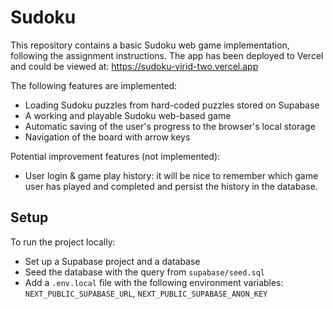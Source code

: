 # Sudoku 

This repository contains a basic Sudoku web game implementation, following the assignment instructions. The app has been deployed to Vercel and could be viewed at: https://sudoku-virid-two.vercel.app

The following features are implemented:
- Loading Sudoku puzzles from hard-coded puzzles stored on Supabase
- A working and playable Sudoku web-based game
- Automatic saving of the user's progress to the browser's local storage
- Navigation of the board with arrow keys


Potential improvement features (not implemented):
- User login & game play history: it will be nice to remember which game user has played and completed and persist the history in the database.

## Setup

To run the project locally:
- Set up a Supabase project and a database
- Seed the database with the query from `supabase/seed.sql`
- Add a `.env.local` file with the following environment variables: `NEXT_PUBLIC_SUPABASE_URL`, `NEXT_PUBLIC_SUPABASE_ANON_KEY`
